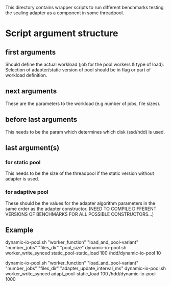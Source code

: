 This directory contains wrapper scripts to run different benchmarks
testing the scaling adapter as a component in some threadpool.

# Script argument structure

## first arguments
Should define the actual workload (job for the pool workers & type of load).
Selection of adapter/static version of pool should be in flag or part of workload definition.

## next arguments
These are the parameters to the workload (e.g number of jobs, file sizes).

## before last arguments
This needs to be the param which determines which disk (ssd/hdd) is used.

## last argument(s)
### for static pool
This needs to be the size of the threadpool if the static version without adapter is used.
### for adaptive pool
These should be the values for the adapter algorithm parameters in the same order as the adapter constructor.
(NEED TO COMPILE DIFFERENT VERSIONS OF BENCHMARKS FOR ALL POSSIBLE CONSTRUCTORS...)

## Example
dynamic-io-pool.sh "worker_function" "load_and_pool-variant" "number_jobs" "files_dir" "pool_size"
dynamic-io-pool.sh worker_write_synced static_pool-static_load 100 /hdd/dynamic-io-pool 10

dynamic-io-pool.sh "worker_function" "load_and_pool-variant" "number_jobs" "files_dir" "adapter_update_interval_ms"
dynamic-io-pool.sh worker_write_synced adapt_pool-static_load 100 /hdd/dynamic-io-pool 1000

